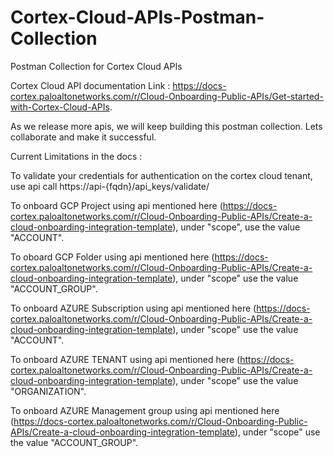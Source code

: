 # Cortex-Cloud-APIs-Postman-Collection
Postman Collection for Cortex Cloud APIs

Cortex Cloud API documentation Link : https://docs-cortex.paloaltonetworks.com/r/Cloud-Onboarding-Public-APIs/Get-started-with-Cortex-Cloud-APIs.

As we release more apis, we will keep building this postman collection. Lets collaborate and make it successful.

Current Limitations in the docs :

To validate your credentials for authentication on the cortex cloud tenant, use api call https://api-{fqdn}/api_keys/validate/

To onboard GCP Project using api mentioned here (https://docs-cortex.paloaltonetworks.com/r/Cloud-Onboarding-Public-APIs/Create-a-cloud-onboarding-integration-template), under "scope", use the value "ACCOUNT". 

To oboard GCP Folder using api mentioned here (https://docs-cortex.paloaltonetworks.com/r/Cloud-Onboarding-Public-APIs/Create-a-cloud-onboarding-integration-template), under "scope" use the value "ACCOUNT_GROUP".

To onboard AZURE Subscription using api mentioned here (https://docs-cortex.paloaltonetworks.com/r/Cloud-Onboarding-Public-APIs/Create-a-cloud-onboarding-integration-template), under "scope" use the value "ACCOUNT".

To onboard AZURE TENANT using api mentioned here (https://docs-cortex.paloaltonetworks.com/r/Cloud-Onboarding-Public-APIs/Create-a-cloud-onboarding-integration-template), under "scope" use the value "ORGANIZATION".

To onboard AZURE Management group using api mentioned here (https://docs-cortex.paloaltonetworks.com/r/Cloud-Onboarding-Public-APIs/Create-a-cloud-onboarding-integration-template), under "scope" use the value "ACCOUNT_GROUP".



